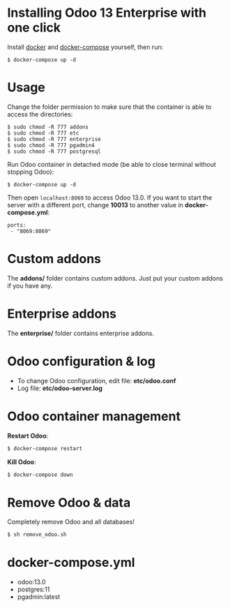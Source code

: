 # Installing Odoo 13 Enterprise with one click

Install [docker](https://docs.docker.com/get-docker/) and [docker-compose](https://docs.docker.com/compose/install/) yourself, then run:
```
$ docker-compose up -d
```

# Usage

Change the folder permission to make sure that the container is able to access the directories:

```
$ sudo chmod -R 777 addons
$ sudo chmod -R 777 etc
$ sudo chmod -R 777 enterprise
$ sudo chmod -R 777 pgadmin4
$ sudo chmod -R 777 postgresql
```

Run Odoo container in detached mode (be able to close terminal without stopping Odoo):

```
$ docker-compose up -d
```

Then open `localhost:8069` to access Odoo 13.0. If you want to start the server with a different port, change **10013** to another value in **docker-compose.yml**:

```
ports:
 - "8069:8069"
```

# Custom addons

The **addons/** folder contains custom addons. Just put your custom addons if you have any.

# Enterprise addons

The **enterprise/** folder contains enterprise addons.

# Odoo configuration & log

* To change Odoo configuration, edit file: **etc/odoo.conf**
* Log file: **etc/odoo-server.log**

# Odoo container management

**Restart Odoo**:

``` bash
$ docker-compose restart
```

**Kill Odoo**:

``` bash
$ docker-compose down
```

# Remove Odoo & data

Completely remove Odoo and all databases!

``` sh
$ sh remove_odoo.sh
```

# docker-compose.yml

* odoo:13.0
* postgres:11
* pgadmin:latest
